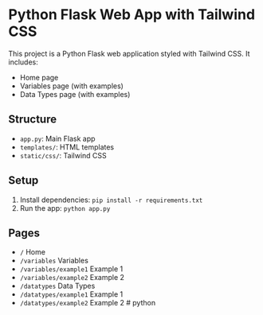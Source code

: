 # Python Flask Web App with Tailwind CSS

This project is a Python Flask web application styled with Tailwind CSS. It includes:
- Home page
- Variables page (with examples)
- Data Types page (with examples)

## Structure
- `app.py`: Main Flask app
- `templates/`: HTML templates
- `static/css/`: Tailwind CSS

## Setup
1. Install dependencies: `pip install -r requirements.txt`
2. Run the app: `python app.py`

## Pages
- `/` Home
- `/variables` Variables
- `/variables/example1` Example 1
- `/variables/example2` Example 2
- `/datatypes` Data Types
- `/datatypes/example1` Example 1
- `/datatypes/example2` Example 2
#   p y t h o n  
 